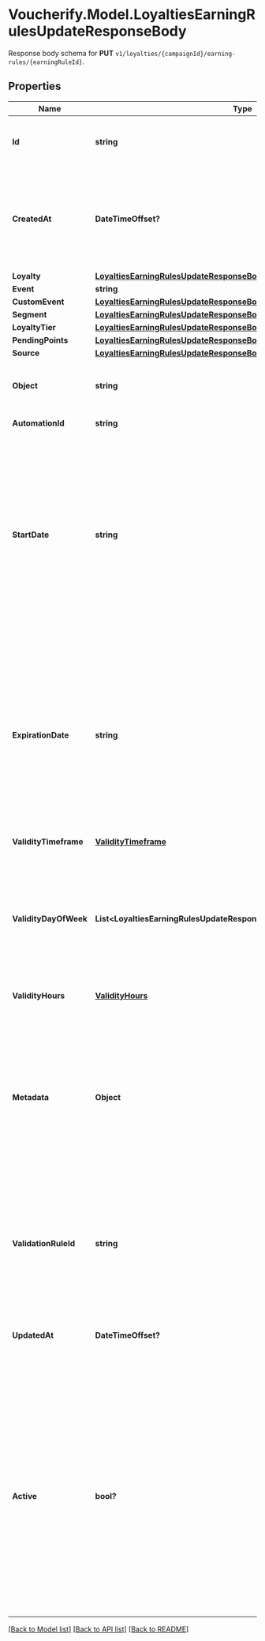 # Voucherify.Model.LoyaltiesEarningRulesUpdateResponseBody
Response body schema for **PUT** `v1/loyalties/{campaignId}/earning-rules/{earningRuleId}`.

## Properties

Name | Type | Description | Notes
------------ | ------------- | ------------- | -------------
**Id** | **string** | Assigned by the Voucherify API, identifies the earning rule object. | [optional] 
**CreatedAt** | **DateTimeOffset?** | Timestamp representing the date and time when the earning rule was created. The value is shown in the ISO 8601 format. | [optional] 
**Loyalty** | [**LoyaltiesEarningRulesUpdateResponseBodyLoyalty**](LoyaltiesEarningRulesUpdateResponseBodyLoyalty.md) |  | [optional] 
**Event** | **string** |  | [optional] 
**CustomEvent** | [**LoyaltiesEarningRulesUpdateResponseBodyCustomEvent**](LoyaltiesEarningRulesUpdateResponseBodyCustomEvent.md) |  | [optional] 
**Segment** | [**LoyaltiesEarningRulesUpdateResponseBodySegment**](LoyaltiesEarningRulesUpdateResponseBodySegment.md) |  | [optional] 
**LoyaltyTier** | [**LoyaltiesEarningRulesUpdateResponseBodyLoyaltyTier**](LoyaltiesEarningRulesUpdateResponseBodyLoyaltyTier.md) |  | [optional] 
**PendingPoints** | [**LoyaltiesEarningRulesUpdateResponseBodyPendingPoints**](LoyaltiesEarningRulesUpdateResponseBodyPendingPoints.md) |  | [optional] 
**Source** | [**LoyaltiesEarningRulesUpdateResponseBodySource**](LoyaltiesEarningRulesUpdateResponseBodySource.md) |  | [optional] 
**Object** | **string** | The type of the object represented by JSON. Default is earning_rule. | [optional] 
**AutomationId** | **string** | For internal use by Voucherify. | [optional] 
**StartDate** | **string** | Start date defines when the earning rule starts to be active. Activation timestamp is presented in the ISO 8601 format. The earning rule is inactive before this date. If you do not define the start date for an earning rule, it will inherit the campaign start date by default. | [optional] 
**ExpirationDate** | **string** | Expiration date defines when the earning rule expires. Expiration timestamp is presented in the ISO 8601 format. The earning rule is inactive after this date. If you do not define the expiration date for an earning rule, it will inherit the campaign expiration date by default. | [optional] 
**ValidityTimeframe** | [**ValidityTimeframe**](ValidityTimeframe.md) |  | [optional] 
**ValidityDayOfWeek** | **List&lt;LoyaltiesEarningRulesUpdateResponseBody.ValidityDayOfWeekEnum&gt;** | Integer array corresponding to the particular days of the week in which the voucher is valid.  - &#x60;0&#x60; Sunday - &#x60;1&#x60; Monday - &#x60;2&#x60; Tuesday - &#x60;3&#x60; Wednesday - &#x60;4&#x60; Thursday - &#x60;5&#x60; Friday - &#x60;6&#x60; Saturday | [optional] 
**ValidityHours** | [**ValidityHours**](ValidityHours.md) |  | [optional] 
**Metadata** | **Object** | The metadata object stores all custom attributes assigned to the earning rule. A set of key/value pairs that you can attach to an earning rule object. It can be useful for storing additional information about the earning rule in a structured format. | [optional] 
**ValidationRuleId** | **string** | A unique validation rule identifier assigned by the Voucherify API. The validation rule is verified before points are added to the balance. | [optional] 
**UpdatedAt** | **DateTimeOffset?** | Timestamp representing the date and time when the earning rule was last updated in ISO 8601 format. | [optional] 
**Active** | **bool?** | A flag to toggle the earning rule on or off. You can disable an earning rule even though it&#39;s within the active period defined by the start_date and expiration_date of the campaign or the earning rule&#39;s own start_date and expiration_date.  - &#x60;true&#x60; indicates an active earning rule - &#x60;false&#x60; indicates an inactive earning rule | [optional] 

[[Back to Model list]](../README.md#documentation-for-models) [[Back to API list]](../README.md#documentation-for-api-endpoints) [[Back to README]](../README.md)


